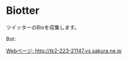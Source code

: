 # Biotter

ツイッターのBioを収集します。

Bot: <a href="https://twitter.com/_Biotter_">

Webページ: http://tk2-223-21147.vs.sakura.ne.jp
